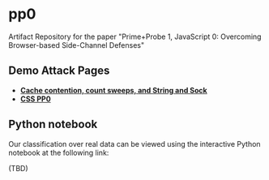 # pp0
Artifact Repository for the paper "Prime+Probe 1, JavaScript 0: Overcoming Browser-based Side-Channel Defenses"

## Demo Attack Pages

* [**Cache contention, count sweeps, and String and Sock**](https://orenlab.sise.bgu.ac.il/pp0/pp0.html) 
* [**CSS PP0**](https://orenlab.sise.bgu.ac.il/pp0/pp0-css.html) 

## Python notebook

Our classification over real data can be viewed using the interactive Python notebook at the following link:

(TBD)
